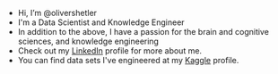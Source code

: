 - Hi, I’m @olivershetler
- I'm a Data Scientist and Knowledge Engineer
- In addition to the above, I have a passion for the brain and cognitive sciences, and knowledge engineering
- Check out my [LinkedIn](https://www.linkedin.com/in/olivershetler/) profile for more about me.
- You can find data sets I've engineered at my [Kaggle](https://www.kaggle.com/olivershetler) profile.

<!---
olivershetler/olivershetler is a ✨ special ✨ repository because its `README.md` (this file) appears on your GitHub profile.
You can click the Preview link to take a look at your changes.
--->
